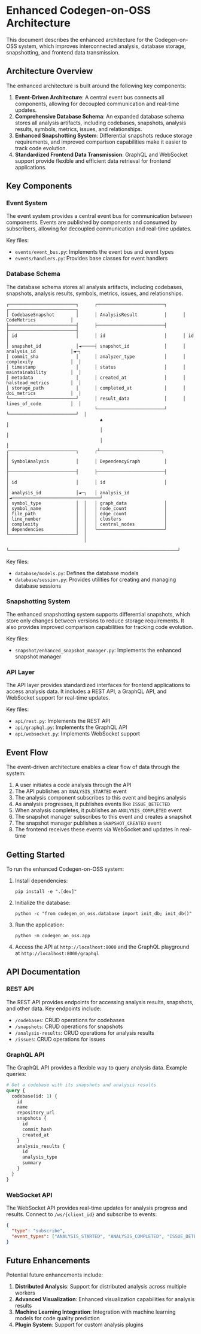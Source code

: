 # Enhanced Codegen-on-OSS Architecture

This document describes the enhanced architecture for the Codegen-on-OSS system, which improves interconnected analysis, database storage, snapshotting, and frontend data transmission.

## Architecture Overview

The enhanced architecture is built around the following key components:

1. **Event-Driven Architecture**: A central event bus connects all components, allowing for decoupled communication and real-time updates.
2. **Comprehensive Database Schema**: An expanded database schema stores all analysis artifacts, including codebases, snapshots, analysis results, symbols, metrics, issues, and relationships.
3. **Enhanced Snapshotting System**: Differential snapshots reduce storage requirements, and improved comparison capabilities make it easier to track code evolution.
4. **Standardized Frontend Data Transmission**: GraphQL and WebSocket support provide flexible and efficient data retrieval for frontend applications.

## Key Components

### Event System

The event system provides a central event bus for communication between components. Events are published by components and consumed by subscribers, allowing for decoupled communication and real-time updates.

Key files:
- `events/event_bus.py`: Implements the event bus and event types
- `events/handlers.py`: Provides base classes for event handlers

### Database Schema

The database schema stores all analysis artifacts, including codebases, snapshots, analysis results, symbols, metrics, issues, and relationships.

```
┌─────────────────────────┐      ┌─────────────────────────┐      ┌─────────────────────────┐
│ CodebaseSnapshot        │      │ AnalysisResult          │      │ CodeMetrics             │
├─────────────────────────┤      ├─────────────────────────┤      ├─────────────────────────┤
│ id                      │      │ id                      │      │ id                      │
│ snapshot_id             │◄─────┤ snapshot_id             │      │ analysis_id             │◄─┐
│ commit_sha              │      │ analyzer_type           │      │ complexity              │  │
│ timestamp               │      │ status                  │      │ maintainability         │  │
│ metadata                │      │ created_at              │      │ halstead_metrics        │  │
│ storage_path            │      │ completed_at            │      │ doi_metrics             │  │
└─────────────────────────┘      │ result_data             │      │ lines_of_code           │  │
                                 └─────────────────────────┘      └─────────────────────────┘  │
                                   ▲                                                           │
                                   │                                                           │
                                   │                                                           │
┌─────────────────────────┐      ┌┴───────────────────────┐                                  │
│ SymbolAnalysis          │      │ DependencyGraph         │                                  │
├─────────────────────────┤      ├─────────────────────────┤                                  │
│ id                      │      │ id                      │                                  │
│ analysis_id             │◄─┐   │ analysis_id             │◄─────────────────────────────────┘
│ symbol_type             │  │   │ graph_data              │
│ symbol_name             │  │   │ node_count              │
│ file_path               │  │   │ edge_count              │
│ line_number             │  │   │ clusters                │
│ complexity              │  │   │ central_nodes           │
│ dependencies            │  │   └─────────────────────────┘
└─────────────────────────┘  │
                             │
                             └───────────────────────────────────────────────────────────────┘
```

Key files:
- `database/models.py`: Defines the database models
- `database/session.py`: Provides utilities for creating and managing database sessions

### Snapshotting System

The enhanced snapshotting system supports differential snapshots, which store only changes between versions to reduce storage requirements. It also provides improved comparison capabilities for tracking code evolution.

Key files:
- `snapshot/enhanced_snapshot_manager.py`: Implements the enhanced snapshot manager

### API Layer

The API layer provides standardized interfaces for frontend applications to access analysis data. It includes a REST API, a GraphQL API, and WebSocket support for real-time updates.

Key files:
- `api/rest.py`: Implements the REST API
- `api/graphql.py`: Implements the GraphQL API
- `api/websocket.py`: Implements WebSocket support

## Event Flow

The event-driven architecture enables a clear flow of data through the system:

1. A user initiates a code analysis through the API
2. The API publishes an `ANALYSIS_STARTED` event
3. The analysis component subscribes to this event and begins analysis
4. As analysis progresses, it publishes events like `ISSUE_DETECTED`
5. When analysis completes, it publishes an `ANALYSIS_COMPLETED` event
6. The snapshot manager subscribes to this event and creates a snapshot
7. The snapshot manager publishes a `SNAPSHOT_CREATED` event
8. The frontend receives these events via WebSocket and updates in real-time

## Getting Started

To run the enhanced Codegen-on-OSS system:

1. Install dependencies:
   ```
   pip install -e ".[dev]"
   ```

2. Initialize the database:
   ```
   python -c "from codegen_on_oss.database import init_db; init_db()"
   ```

3. Run the application:
   ```
   python -m codegen_on_oss.app
   ```

4. Access the API at `http://localhost:8000` and the GraphQL playground at `http://localhost:8000/graphql`

## API Documentation

### REST API

The REST API provides endpoints for accessing analysis results, snapshots, and other data. Key endpoints include:

- `/codebases`: CRUD operations for codebases
- `/snapshots`: CRUD operations for snapshots
- `/analysis-results`: CRUD operations for analysis results
- `/issues`: CRUD operations for issues

### GraphQL API

The GraphQL API provides a flexible way to query analysis data. Example queries:

```graphql
# Get a codebase with its snapshots and analysis results
query {
  codebase(id: 1) {
    id
    name
    repository_url
    snapshots {
      id
      commit_hash
      created_at
    }
    analysis_results {
      id
      analysis_type
      summary
    }
  }
}
```

### WebSocket API

The WebSocket API provides real-time updates for analysis progress and results. Connect to `/ws/{client_id}` and subscribe to events:

```json
{
  "type": "subscribe",
  "event_types": ["ANALYSIS_STARTED", "ANALYSIS_COMPLETED", "ISSUE_DETECTED"]
}
```

## Future Enhancements

Potential future enhancements include:

1. **Distributed Analysis**: Support for distributed analysis across multiple workers
2. **Advanced Visualization**: Enhanced visualization capabilities for analysis results
3. **Machine Learning Integration**: Integration with machine learning models for code quality prediction
4. **Plugin System**: Support for custom analysis plugins
